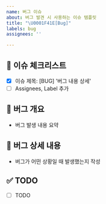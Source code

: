 ```yaml
---
name: 버그 이슈
about: 버그 발견 시 사용하는 이슈 템플릿
title: "\U0001F41E[Bug]"
labels: bug
assignees: ''

---
```


## 🚨 이슈 체크리스트

- [x] 이슈 제목: [BUG] '버그 내용 상세'
- [ ] Assignees, Label 추가

## 🐞 버그 개요

- 버그 발생 내용 요약

## 🐛 버그 상세 내용

- 버그가 어떤 상황일 때 발생했는지 작성

## ✅ TODO

- [ ] TODO
